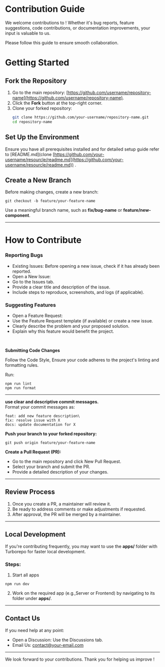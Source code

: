 # Contribution Guide

We welcome contributions to ! Whether it's bug reports, feature suggestions, code contributions, or documentation improvements, your input is valuable to us.

Please follow this guide to ensure smooth collaboration.

# **Getting Started**

## Fork the Repository

1. Go to the main repository: [https://github.com/username/repository-name](https://github.com/username/repository-name).
2. Click the **Fork** button at the top-right corner.
3. Clone your forked repository:
   ```bash bash
   git clone https://github.com/your-username/repository-name.git
   cd repository-name
   ```

## Set Up the Environment

Ensure you have all prerequisites installed and for detailed setup guide refer to \[README.md]\(clone [https://github.com/your-username/resourcle/readme.md](https://github.com/your-username/resourcle/readme.md)) .

## Create a New Branch

Before making changes, create a new branch:

```Text bash
git checkout -b feature/your-feature-name
```

Use a meaningful branch name, such as **fix/bug-name** or **feature/new-component**.

***

# How to Contribute

### Reporting Bugs

* Existing Issues: Before opening a new issue, check if it has already been reported.
* Open a New Issue:
* Go to the Issues tab.
* Provide a clear title and description of the issue.
* Include steps to reproduce, screenshots, and logs (if applicable).

### Suggesting Features

* Open a Feature Request:
* Use the Feature Request template (if available) or create a new issue.
* Clearly describe the problem and your proposed solution.
* Explain why this feature would benefit the project.

<br />

**Submitting Code Changes**

Follow the Code Style, Ensure your code adheres to the project's linting and formatting rules.

Run:

```Text bash
npm run lint
npm run format
```

***

**use clear and descriptive commit messages.**\
Format your commit messages as:

```Text bash
feat: add new feature description\
fix: resolve issue with X
docs: update documentation for X
```

**Push your branch to your forked repository:**

```
git push origin feature/your-feature-name
```

**Create a Pull Request (PR):**

* Go to the main repository and click New Pull Request.
* Select your branch and submit the PR.
* Provide a detailed description of your changes.

***

## Review Process

1. Once you create a PR, a maintainer will review it.
2. Be ready to address comments or make adjustments if requested.
3. After approval, the PR will be merged by a maintainer.

***

## Local Development

If you're contributing frequently, you may want to use the **apps/** folder with Turborepo for faster local development.

### Steps:

1. Start all apps

```
npm run dev
```

2. Work on the required app (e.g.,Server or Frontend) by navigating to its folder under **apps/**.

***

## Contact Us

If you need help at any point:

* Open a Discussion: Use the Discussions tab.
* Email Us: [contact@your-email.com](mailto:contact@your-email.com)
  <br />

***

We look forward to your contributions. Thank you for helping us improve !